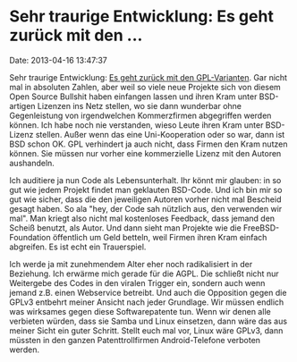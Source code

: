 Sehr traurige Entwicklung: Es geht zurück mit den \...
======================================================

Date: 2013-04-16 13:47:37

Sehr traurige Entwicklung: [Es geht zurück mit den
GPL-Varianten](https://netzpolitik.org/2013/open-source-software-exponentielles-wachstum-weniger-copyleft/).
Gar nicht mal in absoluten Zahlen, aber weil so viele neue Projekte sich
von diesem Open Source Bullshit haben einfangen lassen und ihren Kram
unter BSD-artigen Lizenzen ins Netz stellen, wo sie dann wunderbar ohne
Gegenleistung von irgendwelchen Kommerzfirmen abgegriffen werden können.
Ich habe noch nie verstanden, wieso Leute ihren Kram unter BSD-Lizenz
stellen. Außer wenn das eine Uni-Kooperation oder so war, dann ist BSD
schon OK. GPL verhindert ja auch nicht, dass Firmen den Kram nutzen
können. Sie müssen nur vorher eine kommerzielle Lizenz mit den Autoren
aushandeln.

Ich auditiere ja nun Code als Lebensunterhalt. Ihr könnt mir glauben: in
so gut wie jedem Projekt findet man geklauten BSD-Code. Und ich bin mir
so gut wie sicher, dass die den jeweiligen Autoren vorher nicht mal
Bescheid gesagt haben. So ala \"hey, der Code sah nützlich aus, den
verwenden wir mal\". Man kriegt also nicht mal kostenloses Feedback,
dass jemand den Scheiß benutzt, als Autor. Und dann sieht man Projekte
wie die FreeBSD-Foundation öffentlich um Geld betteln, weil Firmen ihren
Kram einfach abgreifen. Es ist echt ein Trauerspiel.

Ich werde ja mit zunehmendem Alter eher noch radikalisiert in der
Beziehung. Ich erwärme mich gerade für die AGPL. Die schließt nicht nur
Weitergebe des Codes in den viralen Trigger ein, sondern auch wenn
jemand z.B. einen Webservice betreibt. Und auch die Opposition gegen die
GPLv3 entbehrt meiner Ansicht nach jeder Grundlage. Wir müssen endlich
was wirksames gegen diese Softwarepatente tun. Wenn wir denen alle
verbieten würden, dass sie Samba und Linux einsetzen, dann wäre das aus
meiner Sicht ein guter Schritt. Stellt euch mal vor, Linux wäre GPLv3,
dann müssten in den ganzen Patenttrollfirmen Android-Telefone verboten
werden.
